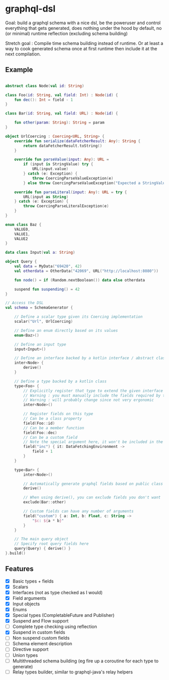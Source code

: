 # graphql-dsl

Goal: build a graphql schema with a nice dsl, be the poweruser and control everything that gets generated, does nothing
under the hood by default, no (or minimal) runtime reflection (excluding schema building)

Stretch goal : Compile time schema building instead of runtime. Or at least a way to cook generated schema once at first
runtime then include it at the next compilation.

## Example

```kotlin

abstract class Node(val id: String)

class Foo(id: String, val field: Int) : Node(id) {
    fun dec(): Int = field - 1
}

class Bar(id: String, val field: URL) : Node(id) {

    fun other(param: String): String = param
}

object UrlCoercing : Coercing<URL, String> {
    override fun serialize(dataFetcherResult: Any): String {
        return dataFetcherResult.toString()
    }

    override fun parseValue(input: Any): URL =
        if (input is StringValue) try {
            URL(input.value)
        } catch (e: Exception) {
            throw CoercingParseValueException(e)
        } else throw CoercingParseValueException("Expected a StringValue for Url")

    override fun parseLiteral(input: Any): URL = try {
        URL(input as String)
    } catch (e: Exception) {
        throw CoercingParseLiteralException(e)
    }
}

enum class Baz {
    VALUE0,
    VALUE1,
    VALUE2
}

data class Input(val a: String)

object Query {
    val data = MyData("69420", 42)
    val otherdata = OtherData("42069", URL("http://localhost:8080"))

    fun node() = if (Random.nextBoolean()) data else otherdata

    suspend fun suspending() = 42
}

// Access the DSL
val schema = SchemaGenerator {

    // Define a scalar type given its Coercing implementation
    scalar("Url", UrlCoercing)

    // Define an enum directly based on its values
    enum<Baz>()

    // Define an input type
    input<Input>()

    // Define an interface backed by a kotlin interface / abstract class / sealed class
    inter<Node> {
        derive()
    }

    // Define a type backed by a kotlin class
    type<Foo> {
        // Explicitly register that type to extend the given interface
        // Warning : you must manually include the fields required by the interface or use derive()
        // Warning : will probably change since not very ergonomic
        inter<Node>()

        // Register fields on this type
        // Can be a class property
        field(Foo::id)
        // Can be a member function
        field(Foo::dec)
        // Can be a custom field
        // Note the special argument here, it won't be included in the schema
        field("inc") { it: DataFetchingEnvironment ->
            field + 1
        }
    }

    type<Bar> {
        inter<Node>()

        // Automatically generate graphql fields based on public class properties and functions
        derive()

        // When using derive(), you can exclude fields you don't want
        exclude(Bar::other)

        // Custom fields can have any number of arguments
        field("custom") { a: Int, b: Float, c: String ->
            "$c: ${a * b}"
        }
    }

    // The main query object
    // Specify root query fields here
    query(Query) { derive() }
}.build()
```

## Features

- [x] Basic types + fields
- [x] Scalars
- [x] Interfaces (not as type checked as I would)
- [x] Field arguments
- [x] Input objects
- [x] Enums
- [x] Special types (CompletableFuture and Publisher)
- [x] Suspend and Flow support
- [ ] Complete type checking using reflection
- [x] Suspend in custom fields
- [ ] Non suspend custom fields
- [ ] Schema element description
- [ ] Directive support
- [ ] Union types
- [ ] Multithreaded schema building (eg fire up a coroutine for each type to generate)
- [ ] Relay types builder, similar to graphql-java's relay helpers
